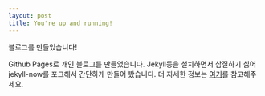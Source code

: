 ```yaml
---
layout: post
title: You're up and running!
---
```


블로그를 만들었습니다!

Github Pages로 개인 블로그를 만들었습니다. Jekyll등을 설치하면서 삽질하기 싫어 jekyll-now를 포크해서 간단하게 만들어 봤습니다. 더 자세한 정보는 [여기](https://github.com/barryclark/jekyll-now)를 참고해주세요.
